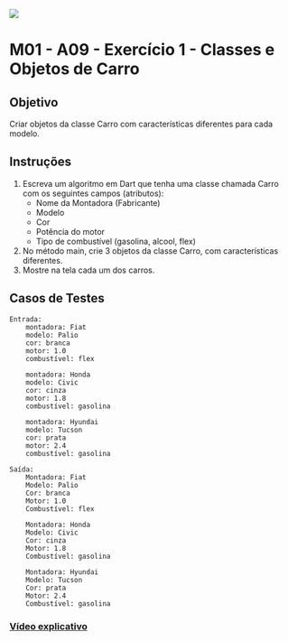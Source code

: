 ﻿![](https://i.imgur.com/xG74tOh.png)

# M01 - A09 - Exercício 1 - Classes e Objetos de Carro

## Objetivo

Criar objetos da classe Carro com características diferentes para cada modelo.

## Instruções

1. Escreva um algoritmo em Dart que tenha uma classe chamada Carro com os seguintes campos (atributos):
	- Nome da Montadora (Fabricante)
	- Modelo
	- Cor
	- Potência do motor
	- Tipo de combustível (gasolina, alcool, flex)
7. No método main, crie 3 objetos da classe Carro, com características diferentes.
8. Mostre na tela cada um dos carros.


## Casos de Testes

```
Entrada:
	montadora: Fiat
	modelo: Palio
	cor: branca
	motor: 1.0
	combustível: flex
	
	montadora: Honda
	modelo: Civic
	cor: cinza
	motor: 1.8
	combustível: gasolina
	
	montadora: Hyundai
	modelo: Tucson
	cor: prata
	motor: 2.4
	combustível: gasolina

Saída:
	Montadora: Fiat
	Modelo: Palio
	Cor: branca
	Motor: 1.0
	Combustível: flex
	
	Montadora: Honda
	Modelo: Civic
	Cor: cinza
	Motor: 1.8
	Combustível: gasolina
	
	Montadora: Hyundai
	Modelo: Tucson
	Cor: prata
	Motor: 2.4
	Combustível: gasolina
```

### [Vídeo explicativo](https://drive.google.com/file/d/1cEFCszW7taIYp2vg6i9RC3DYeesIHxfa/view?usp=sharing)

